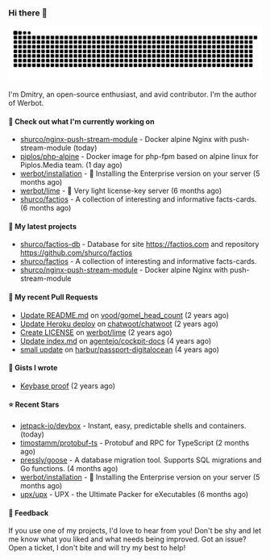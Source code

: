 ### Hi there 👋

![](https://github.com/shurco/shurco/raw/output/github-contribution-grid-snake.svg)

I'm Dmitry, an open-source enthusiast, and avid contributor. I'm the author of Werbot. 

#### 👷 Check out what I'm currently working on

- [shurco/nginx-push-stream-module](https://github.com/shurco/nginx-push-stream-module) - Docker alpine Nginx with push-stream-module (today)
- [piplos/php-alpine](https://github.com/piplos/php-alpine) - Docker image for php-fpm based on alpine linux for Piplos.Media team. (1 day ago)
- [werbot/installation](https://github.com/werbot/installation) - 🚀 Installing the Enterprise version on your server (5 months ago)
- [werbot/lime](https://github.com/werbot/lime) - 🍋 Very light license-key server (6 months ago)
- [shurco/factios](https://github.com/shurco/factios) - A collection of interesting and informative facts-cards. (6 months ago)

#### 🌱 My latest projects

- [shurco/factios-db](https://github.com/shurco/factios-db) - Database for site https://factios.com and repository https://github.com/shurco/factios
- [shurco/factios](https://github.com/shurco/factios) - A collection of interesting and informative facts-cards.
- [shurco/nginx-push-stream-module](https://github.com/shurco/nginx-push-stream-module) - Docker alpine Nginx with push-stream-module

#### 🔨 My recent Pull Requests

- [Update README.md](https://github.com/vood/gomel_head_count/pull/1) on [vood/gomel_head_count](https://github.com/vood/gomel_head_count) (2 years ago)
- [Update Heroku deploy](https://github.com/chatwoot/chatwoot/pull/1030) on [chatwoot/chatwoot](https://github.com/chatwoot/chatwoot) (2 years ago)
- [Create LICENSE](https://github.com/werbot/lime/pull/1) on [werbot/lime](https://github.com/werbot/lime) (2 years ago)
- [Update index.md](https://github.com/agentejo/cockpit-docs/pull/18) on [agentejo/cockpit-docs](https://github.com/agentejo/cockpit-docs) (4 years ago)
- [small update](https://github.com/harbur/passport-digitalocean/pull/1) on [harbur/passport-digitalocean](https://github.com/harbur/passport-digitalocean) (4 years ago)

#### 📓 Gists I wrote

- [Keybase proof](https://gist.github.com/959752bb9b046d792e71ca185f48d641) (2 years ago)

#### ⭐ Recent Stars

- [jetpack-io/devbox](https://github.com/jetpack-io/devbox) - Instant, easy, predictable shells and containers. (today)
- [timostamm/protobuf-ts](https://github.com/timostamm/protobuf-ts) - Protobuf and RPC for TypeScript (2 months ago)
- [pressly/goose](https://github.com/pressly/goose) - A database migration tool. Supports SQL migrations and Go functions.  (4 months ago)
- [werbot/installation](https://github.com/werbot/installation) - 🚀 Installing the Enterprise version on your server (5 months ago)
- [upx/upx](https://github.com/upx/upx) - UPX - the Ultimate Packer for eXecutables (6 months ago)

#### 💬 Feedback

If you use one of my projects, I'd love to hear from you! Don't be shy and let me know what you liked
and what needs being improved. Got an issue? Open a ticket, I don't bite and will try my best to help!
